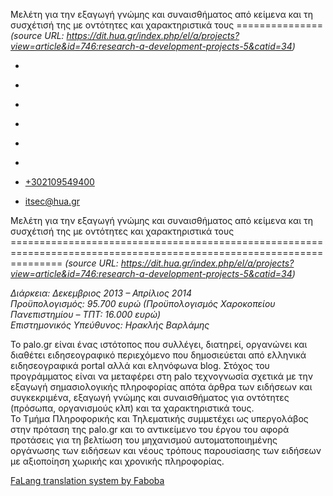 Μελέτη για την εξαγωγή γνώμης και συναισθήματος από κείμενα και τη συσχέτισή της με οντότητες και χαρακτηριστικά τους
===============    *(source URL: https://dit.hua.gr/index.php/el/a/projects?view=article&id=746:research-a-development-projects-5&catid=34)*

*   [](https://www.facebook.com/ditharokopio)
*   [](https://www.youtube.com/channel/UCEHkYirpXF1nSLxDCrfDZ4A)
*   [](https://www.linkedin.com/company/77699385)
*   [](https://www.instagram.com/dithua)

*   [](https://dit.hua.gr/index.php/el/a/projects)
*   [](https://dit.hua.gr/index.php/en/research/projects)

*   [+302109549400](tel:+302109549400)
*   [itsec@hua.gr](mailto:itsec@hua.gr)

Μελέτη για την εξαγωγή γνώμης και συναισθήματος από κείμενα και τη συσχέτισή της με οντότητες και χαρακτηριστικά τους
=====================================================================================================================  *(source URL: https://dit.hua.gr/index.php/el/a/projects?view=article&id=746:research-a-development-projects-5&catid=34)*

_Διάρκεια: Δεκεμβριος 2013 – Απρίλιος 2014_  
_Προϋπολογισμός: 95.700 ευρώ (Προϋπολογισμός Χαροκοπείου Πανεπιστημίου – ΤΠΤ: 16.000 ευρώ)_  
_Επιστημονικός Υπεύθυνος: Ηρακλής Βαρλάμης_

Το palo.gr είναι ένας ιστότοπος που συλλέγει, διατηρεί, οργανώνει και διαθέτει ειδησεογραφικό περιεχόμενο που δημοσιεύεται από ελληνικά ειδησεογραφικά portal αλλά και εληνόφωνα blog. Στόχος του προγράμματος είναι να μεταφέρει στη palo τεχνογνωσία σχετικά με την εξαγωγή σημασιολογικής πληροφορίας απότα άρθρα των ειδήσεων και συγκεκριμένα, εξαγωγή γνώμης και συναισθήματος για οντότητες (πρόσωπα, οργανισμούς κλπ) και τα χαρακτηριστικά τους.  
Το Τμήμα Πληροφορικής και Τηλεματικής συμμετέχει ως υπεργολάβος στην πρόταση της palo.gr και το αντικείμενο του έργου του αφορά προτάσεις για τη βελτίωση του μηχανισμού αυτοματοποιημένης οργάνωσης των ειδήσεων και νέους τρόπους παρουσίασης των ειδήσεων με αξιοποίηση χωρικής και χρονικής πληροφορίας.

[FaLang translation system by Faboba](http://www.faboba.com/ "Faboba : Création de composantJoomla")

[](https://dit.hua.gr/index.php/el/a/projects?view=article&id=746:research-a-development-projects-5&catid=34#)
